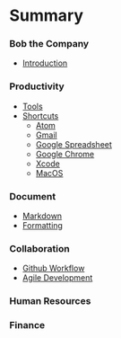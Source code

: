 # Summary

### Bob the Company
* [Introduction](README.md)


### Productivity
* [Tools](Development/tool)
* [Shortcuts](Development/keyboard_shortcuts.md#shortcuts)
  * [Atom](Development/keyboard_shortcuts.md#atom)
  * [Gmail](Development/keyboard_shortcuts.md#gmail)
  * [Google Spreadsheet](Development/keyboard_shortcuts.md#google_spreadsheet)
  * [Google Chrome](Development/keyboard_shortcuts.md#google_chrome)
  * [Xcode](Development/keyboard_shortcuts.md#xcode)
  * [MacOS](Development/keyboard_shortcuts.md#mac_os)

### Document
* [Markdown](Development/markdown.md)
* [Formatting]()


### Collaboration
 * [Github Workflow]()
 * [Agile Development]()

### Human Resources


### Finance
